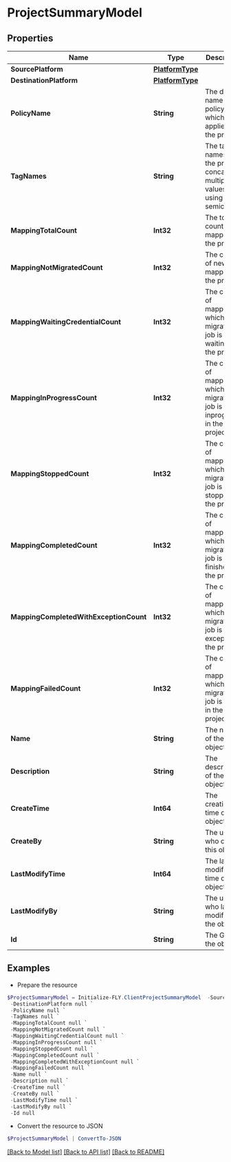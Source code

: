 # ProjectSummaryModel
## Properties

Name | Type | Description | Notes
------------ | ------------- | ------------- | -------------
**SourcePlatform** | [**PlatformType**](PlatformType.md) |  | [optional] 
**DestinationPlatform** | [**PlatformType**](PlatformType.md) |  | [optional] 
**PolicyName** | **String** | The display name of policy which applied to the project | [optional] 
**TagNames** | **String** | The tag names of the project, concatenate multiple values using semicolons | [optional] 
**MappingTotalCount** | **Int32** | The total count of all mappings in the project | [optional] 
**MappingNotMigratedCount** | **Int32** | The count of new mappings in the project | [optional] 
**MappingWaitingCredentialCount** | **Int32** | The count of mappings which migration job is waiting in the project | [optional] 
**MappingInProgressCount** | **Int32** | The count of mappings which migration job is inprogress in the project | [optional] 
**MappingStoppedCount** | **Int32** | The count of mappings which migration job is stopped in the project | [optional] 
**MappingCompletedCount** | **Int32** | The count of mappings which migration job is finished in the project | [optional] 
**MappingCompletedWithExceptionCount** | **Int32** | The count of mappings which migration job is exception in the project | [optional] 
**MappingFailedCount** | **Int32** | The count of mappings which migration job is failed in the project | [optional] 
**Name** | **String** | The name of the object | [optional] 
**Description** | **String** | The description of the object | [optional] 
**CreateTime** | **Int64** | The creation time of the object | [optional] 
**CreateBy** | **String** | The user who create this object | [optional] 
**LastModifyTime** | **Int64** | The last modified time of the object | [optional] 
**LastModifyBy** | **String** | The user who last modified the object | [optional] 
**Id** | **String** | The GUID of the object | [optional] 

## Examples

- Prepare the resource
```powershell
$ProjectSummaryModel = Initialize-FLY.ClientProjectSummaryModel  -SourcePlatform null `
 -DestinationPlatform null `
 -PolicyName null `
 -TagNames null `
 -MappingTotalCount null `
 -MappingNotMigratedCount null `
 -MappingWaitingCredentialCount null `
 -MappingInProgressCount null `
 -MappingStoppedCount null `
 -MappingCompletedCount null `
 -MappingCompletedWithExceptionCount null `
 -MappingFailedCount null `
 -Name null `
 -Description null `
 -CreateTime null `
 -CreateBy null `
 -LastModifyTime null `
 -LastModifyBy null `
 -Id null
```

- Convert the resource to JSON
```powershell
$ProjectSummaryModel | ConvertTo-JSON
```

[[Back to Model list]](../README.md#documentation-for-models) [[Back to API list]](../README.md#documentation-for-api-endpoints) [[Back to README]](../README.md)
